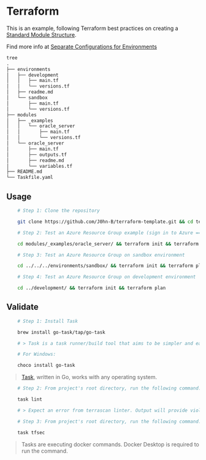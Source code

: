 # Terraform

This is an example, following Terraform best practices on creating a [Standard Module Structure](https://www.terraform.io/language/modules/develop/structure).

Find more info at [Separate Configurations for Environments](https://www.hashicorp.com/blog/structuring-hashicorp-terraform-configuration-for-production)

```markdown
tree
.
├── environments
│   ├── development
│   │   ├── main.tf
│   │   └── versions.tf
│   ├── readme.md
│   └── sandbox
│       ├── main.tf
│       └── versions.tf
├── modules
│   ├── _examples
│   │   └── oracle_server
│   │       ├── main.tf
│   │       └── versions.tf
│   └── oracle_server
│       ├── main.tf
│       ├── outputs.tf
│       ├── readme.md
│       └── variables.tf
├── README.md
└── Taskfile.yaml

```

## Usage

```sh
    # Step 1: Clone the repository

    git clone https://github.com/J0hn-B/terraform-template.git && cd terraform-template

```

```sh
    # Step 2: Test an Azure Resource Group example (sign in to Azure ==> 'az login')

    cd modules/_examples/oracle_server/ && terraform init && terraform plan

```

```sh
    # Step 3: Test an Azure Resource Group on sandbox environment

    cd ../../../environments/sandbox/ && terraform init && terraform plan

```

```sh
    # Step 4: Test an Azure Resource Group on development environment

    cd ../development/ && terraform init && terraform plan

```

## Validate

```sh
    # Step 1: Install Task

    brew install go-task/tap/go-task

    # > Task is a task runner/build tool that aims to be simpler and easier to use than, for example, GNU Make.
```

```sh
    # For Windows:

    choco install go-task

```

  > [Task](https://taskfile.dev/#/), written in Go, works with any operating system.

```sh
    # Step 2: From project's root directory, run the following command:

    task lint

    # > Expect an error from terrascan linter. Output will provide violation details. ;)
```

```sh
    # Step 3: From project's root directory, run the following command:

    task tfsec
```

  > Tasks are executing docker commands. Docker Desktop is required to run the command.
